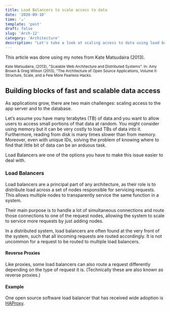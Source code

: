 ```yaml
---
title: Load Balancers to scale access to data
date: '2020-09-10'
time: '☕️'
template: 'post'
draft: false
slug: 'Arch-12'
category: 'Architecture'
description: "Let's take a look at scaling access to data using load balancers with Kate Matsudaira"
---
```


This article was done using my notes from Kate Matsudaira (2013).

<sub>Kate Matsudaira, (2013), "Scalable Web Architecture and Distributed Systems". In: Amy Brown & Greg Wilson (2013), "The Architecture of Open Source Applications, Volume II: Structure, Scale, and a Few More Fearless Hacks.</sub>

## Building blocks of fast and scalable data access

As applications grow, there are two main challenges: scaling access to the app server and to the database.

Let’s assume you have many terabytes (TB) of data and you want to allow users to access small portions of that data at random. You might consider using memory but it can be very costly to load TBs of data into it. Furthermore, reading from disk is many times slower than from memory. Moreover, even with unique IDs, solving the problem of knowing where to find that little bit of data can be an arduous task.

Load Balancers are one of the options you have to make this issue easier to deal with.

### Load Balancers

Load balancers are a principal part of any architecture, as their role is to distribute load across a set of nodes responsible for servicing requests. This allows multiple nodes to transparently service the same function in a system.

Their main purpose is to handle a lot of simultaneous connections and
route those connections to one of the request nodes, allowing the system to scale to service more requests by just adding nodes.

In a distributed system, load balancers are often found at the very front of the system, such that all incoming requests are routed accordingly. It is not uncommon for a request to be routed to multiple load balancers.

#### Reverse Proxies

Like proxies, some load balancers can also route a request differently depending on the type of request it is. (Technically these are also known as reverse proxies.)

#### Example

One open source software load balancer that has received wide adoption is [HAProxy](http://www.haproxy.org/).